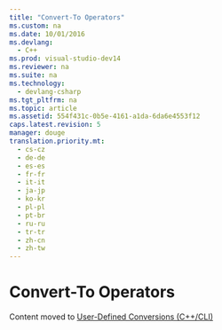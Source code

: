```yaml
---
title: "Convert-To Operators"
ms.custom: na
ms.date: 10/01/2016
ms.devlang: 
  - C++
ms.prod: visual-studio-dev14
ms.reviewer: na
ms.suite: na
ms.technology: 
  - devlang-csharp
ms.tgt_pltfrm: na
ms.topic: article
ms.assetid: 554f431c-0b5e-4161-a1da-6da6e4553f12
caps.latest.revision: 5
manager: douge
translation.priority.mt: 
  - cs-cz
  - de-de
  - es-es
  - fr-fr
  - it-it
  - ja-jp
  - ko-kr
  - pl-pl
  - pt-br
  - ru-ru
  - tr-tr
  - zh-cn
  - zh-tw
---
```

# Convert-To Operators
Content moved to [User-Defined Conversions (C++/CLI)](../Topic/User-Defined%20Conversions%20\(C++-CLI\).md)